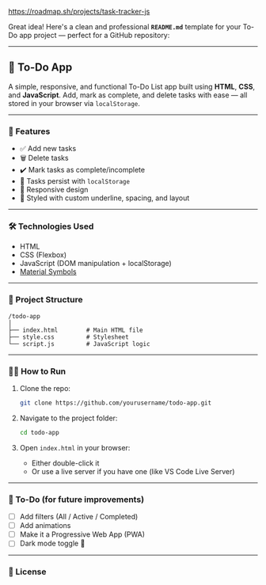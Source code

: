 https://roadmap.sh/projects/task-tracker-js


Great idea! Here's a clean and professional **`README.md`** template for your To-Do app project — perfect for a GitHub repository:

---

## 📝 To-Do App

A simple, responsive, and functional To-Do List app built using **HTML**, **CSS**, and **JavaScript**. Add, mark as complete, and delete tasks with ease — all stored in your browser via `localStorage`.

---

### 🚀 Features

- ✅ Add new tasks
- 🗑️ Delete tasks
- ✔️ Mark tasks as complete/incomplete
- 💾 Tasks persist with `localStorage`
- 📱 Responsive design
- 🎨 Styled with custom underline, spacing, and layout

---

### 🛠️ Technologies Used

- HTML
- CSS (Flexbox)
- JavaScript (DOM manipulation + localStorage)
- [Material Symbols](https://fonts.google.com/icons?icon.set=Material+Symbols)

---

### 📂 Project Structure

```
/todo-app
│
├── index.html        # Main HTML file
├── style.css         # Stylesheet
└── script.js         # JavaScript logic
```

---

### 🧑‍💻 How to Run

1. Clone the repo:
   ```bash
   git clone https://github.com/yourusername/todo-app.git
   ```

2. Navigate to the project folder:
   ```bash
   cd todo-app
   ```

3. Open `index.html` in your browser:
   - Either double-click it
   - Or use a live server if you have one (like VS Code Live Server)

---


### 📌 To-Do (for future improvements)

- [ ] Add filters (All / Active / Completed)
- [ ] Add animations
- [ ] Make it a Progressive Web App (PWA)
- [ ] Dark mode toggle 🌙

---

### 📄 License

